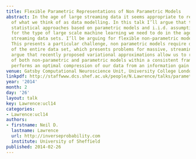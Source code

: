 ```yaml
---
title: Flexible Parametric Representations of Non Parametric Models
abstract: In the age of large streaming data it seems appropriate to revisit the foundations
  of what we think of as data modelling. In this talk I’ll argue that traditional
  statistical approaches based on parametric models and i.i.d. assumptions are inappropriate
  for the type of large scale machine learning we need to do in the age of massive
  streaming data sets. I’ll be arguing for flexible non-parametric models as the answer.
  This presents a particular challenge, non parametric models require data storage
  of the entire data set, which presents problems for massive, streaming data. I’ll
  argue that recently proposed variational approximations allow us to retain the advantages
  of both non-parametric and parametric models within a consistent framework that
  performs an optimal compression of our data from an information gain perspective.
venue: Gatsby Computational Neuroscience Unit, University College London, U.K.
linkpdf: http://staffwww.dcs.shef.ac.uk/people/N.Lawrence/talks/parametric_ucl14.pdf
year: '2014'
month: 2
day: '26'
layout: talk
key: Lawrence:ucl14
categories:
- Lawrence:ucl14
authors:
- firstname: Neil D.
  lastname: Lawrence
  url: http://inverseprobability.com
  institute: University of Sheffield
published: 2014-02-26
---
```

